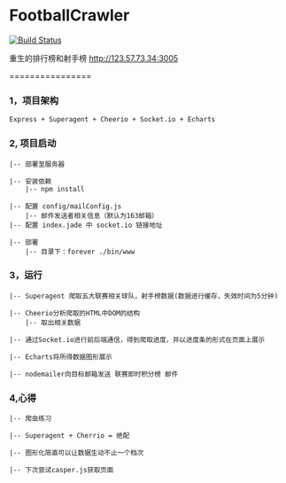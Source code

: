 # FootballCrawler

[![Build Status](https://travis-ci.org/DavidCai1993/VividFootball.svg?branch=master)](https://travis-ci.org/DavidCai1993/VividFootball)

重生的排行榜和射手榜
http://123.57.73.34:3005
 
================

### 1，项目架构
    Express + Superagent + Cheerio + Socket.io + Echarts

### 2, 项目启动
    |-- 部署至服务器

    |-- 安装依赖
        |-- npm install
  	    
    |-- 配置 config/mailConfig.js 
        |-- 邮件发送者相关信息（默认为163邮箱）
    |-- 配置 index.jade 中 socket.io 链接地址    
   
    |-- 部署
        |-- 目录下：forever ./bin/www

### 3，运行
  	|-- Superagent 爬取五大联赛相关球队，射手榜数据(数据进行缓存，失效时间为5分钟)

  	|-- Cheerio分析爬取的HTML中DOM的结构
  	    |-- 取出相关数据
  	    
  	|-- 通过Socket.io进行前后端通信，得到爬取进度，并以进度条的形式在页面上展示    

  	|-- Echarts将所得数据图形展示
  	
  	|-- nodemailer向目标邮箱发送 联赛即时积分榜 邮件


### 4,心得
	|-- 爬虫练习
	
	|-- Superagent + Cherrio = 绝配
	
	|-- 图形化简直可以让数据生动不止一个档次
	
	|-- 下次尝试casper.js获取页面


